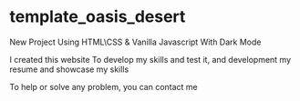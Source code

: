 # template_oasis_desert
New Project Using HTML\CSS &amp; Vanilla Javascript With Dark Mode


I created this website To develop my skills and test it, and development my resume and showcase my skills

To help or solve any problem, you can contact me
